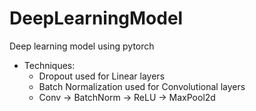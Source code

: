 # DeepLearningModel

Deep learning model using pytorch

- Techniques:
  - Dropout used for Linear layers
  - Batch Normalization used for Convolutional layers
  - Conv -> BatchNorm -> ReLU -> MaxPool2d
